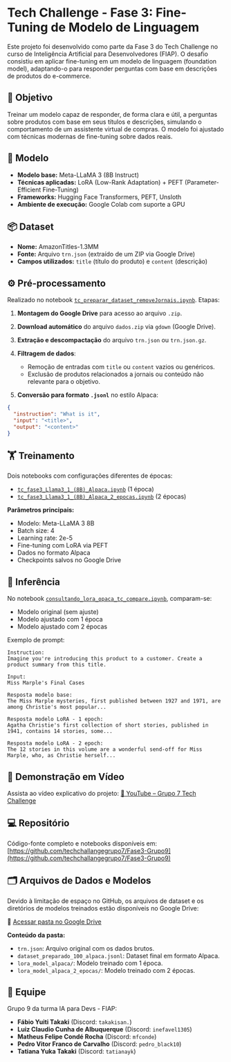 # Tech Challenge - Fase 3: Fine-Tuning de Modelo de Linguagem

Este projeto foi desenvolvido como parte da Fase 3 do Tech Challenge no curso de Inteligência Artificial para Desenvolvedores (FIAP). O desafio consistiu em aplicar fine-tuning em um modelo de linguagem (foundation model), adaptando-o para responder perguntas com base em descrições de produtos do e-commerce.

## 🎯 Objetivo

Treinar um modelo capaz de responder, de forma clara e útil, a perguntas sobre produtos com base em seus títulos e descrições, simulando o comportamento de um assistente virtual de compras. O modelo foi ajustado com técnicas modernas de fine-tuning sobre dados reais.

## 🧠 Modelo

- **Modelo base:** Meta-LLaMA 3 (8B Instruct)
- **Técnicas aplicadas:** LoRA (Low-Rank Adaptation) + PEFT (Parameter-Efficient Fine-Tuning)
- **Frameworks:** Hugging Face Transformers, PEFT, Unsloth
- **Ambiente de execução:** Google Colab com suporte a GPU

## 📦 Dataset

- **Nome:** AmazonTitles-1.3MM
- **Fonte:** Arquivo `trn.json` (extraído de um ZIP via Google Drive)
- **Campos utilizados:** `title` (título do produto) e `content` (descrição)

## ⚙️ Pré-processamento

Realizado no notebook [`tc_preparar_dataset_removeJornais.ipynb`](https://github.com/techchallangegrupo7/Fase3-Grupo9/blob/main/Llama3.18bAlpaca/tc_preparar_dataset_removeJornais.ipynb). Etapas:

1. **Montagem do Google Drive** para acesso ao arquivo `.zip`.
2. **Download automático** do arquivo `dados.zip` via `gdown` (Google Drive).
3. **Extração e descompactação** do arquivo `trn.json` ou `trn.json.gz`.
4. **Filtragem de dados**:

   - Remoção de entradas com `title` ou `content` vazios ou genéricos.
   - Exclusão de produtos relacionados a jornais ou conteúdo não relevante para o objetivo.
5. **Conversão para formato `.jsonl`** no estilo Alpaca:

```json
{
  "instruction": "What is it",
  "input": "<title>",
  "output": "<content>"
}
```

## 🏋️ Treinamento

Dois notebooks com configurações diferentes de épocas:

- [`tc_fase3_Llama3_1_(8B)_Alpaca.ipynb`](https://github.com/techchallangegrupo7/Fase3-Grupo9/blob/main/Llama3.18bAlpaca/tc_fase3_Llama3_1_(8B)_Alpaca.ipynb) (1 época)
- [`tc_fase3_Llama3_1_(8B)_Alpaca_2_epocas.ipynb`](https://github.com/techchallangegrupo7/Fase3-Grupo9/blob/main/Llama3.18bAlpaca/tc_fase3_Llama3_1_(8B)_Alpaca_2_epocas.ipynb) (2 épocas)

**Parâmetros principais:**

- Modelo: Meta-LLaMA 3 8B
- Batch size: 4
- Learning rate: 2e-5
- Fine-tuning com LoRA via PEFT
- Dados no formato Alpaca
- Checkpoints salvos no Google Drive

## 🤖 Inferência

No notebook [`consultando_lora_opaca_tc_compare.ipynb`](https://github.com/techchallangegrupo7/Fase3-Grupo9/blob/main/Llama3.18bAlpaca/consultando_lora_opaca_tc.ipynb), comparam-se:

- Modelo original (sem ajuste)
- Modelo ajustado com 1 época
- Modelo ajustado com 2 épocas

Exemplo de prompt:

```
Instruction:
Imagine you're introducing this product to a customer. Create a product summary from this title.

Input:
Miss Marple's Final Cases

Resposta modelo base:
The Miss Marple mysteries, first published between 1927 and 1971, are among Christie's most popular...

Resposta modelo LoRA - 1 epoch:
Agatha Christie's first collection of short stories, published in 1941, contains 14 stories, some...

Resposta modelo LoRA - 2 epoch:
The 12 stories in this volume are a wonderful send-off for Miss Marple, who, as Christie herself...
```

## 🎥 Demonstração em Vídeo

Assista ao vídeo explicativo do projeto:
[🔗 YouTube – Grupo 7 Tech Challenge](https://youtu.be/dVy8Sf7O_cA)

## 💻 Repositório

Código-fonte completo e notebooks disponíveis em:
[https://github.com/techchallangegrupo7/Fase3-Grupo9](https://github.com/techchallangegrupo7/Fase3-Grupo9)

## 🗂️ Arquivos de Dados e Modelos 

Devido à limitação de espaço no GitHub, os arquivos de dataset e os diretórios de modelos treinados estão disponíveis no Google Drive:

🔗 [Acessar pasta no Google Drive](https://drive.google.com/drive/folders/1-i7qAsALs1fy6cTVrHoo9Ggg8-Nzoccl?usp=drive_link)

**Conteúdo da pasta:**

- `trn.json`: Arquivo original com os dados brutos.
- `dataset_preparado_100_alpaca.jsonl`: Dataset final em formato Alpaca.
- `lora_model_alpaca/`: Modelo treinado com 1 época.
- `lora_model_alpaca_2_epocas/`: Modelo treinado com 2 épocas.

## 👥 Equipe

Grupo 9 da turma IA para Devs - FIAP:

- **Fábio Yuiti Takaki** (Discord: `takakisan.`)
- **Luiz Claudio Cunha de Albuquerque** (Discord: `inefavel1305`)
- **Matheus Felipe Condé Rocha** (Discord: `mfconde`)
- **Pedro Vitor Franco de Carvalho** (Discord: `pedro_black10`)
- **Tatiana Yuka Takaki** (Discord: `tatianayk`)
 
